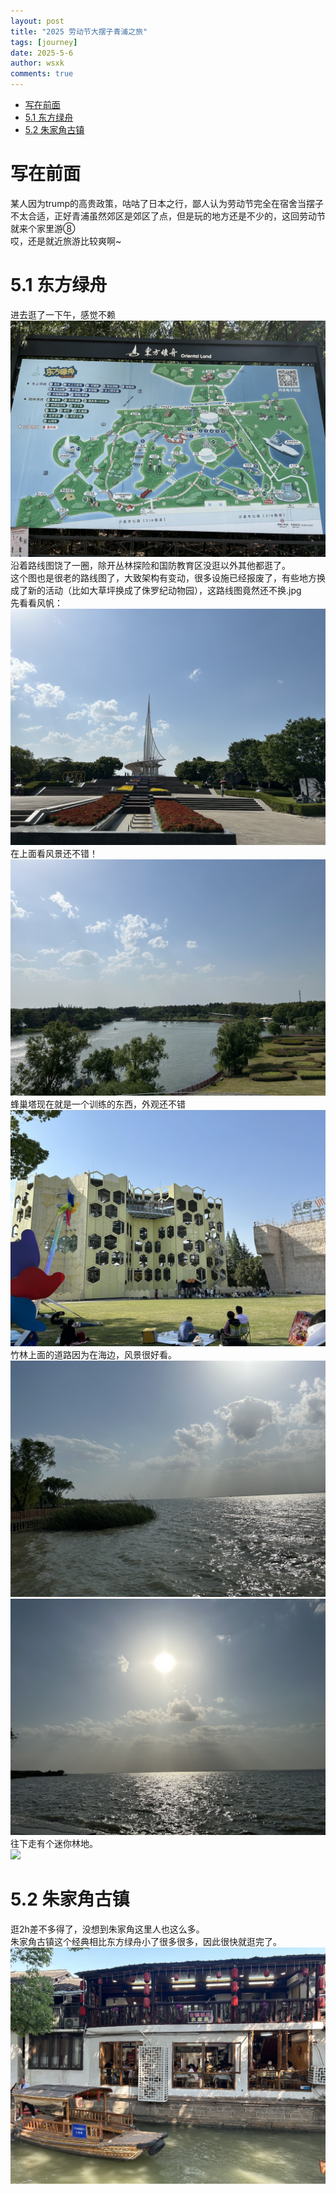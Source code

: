 ```yaml
---
layout: post
title: "2025 劳动节大摆子青浦之旅"
tags: [journey]
date: 2025-5-6
author: wsxk
comments: true
---
```


- [写在前面](#写在前面)
- [5.1 东方绿舟](#51-东方绿舟)
- [5.2 朱家角古镇](#52-朱家角古镇)


# 写在前面<br>
某人因为trump的高贵政策，咕咕了日本之行，鄙人认为劳动节完全在宿舍当摆子不太合适，正好青浦虽然郊区是郊区了点，但是玩的地方还是不少的，这回劳动节就来个家里游⑧<br>
哎，还是就近旅游比较爽啊~<br>

# 5.1 东方绿舟<br>
进去逛了一下午，感觉不赖<br>
![](https://raw.githubusercontent.com/wsxk/wsxk_pictures/main/2025-9-25/IMG_2544.JPG)
沿着路线图饶了一圈，除开丛林探险和国防教育区没逛以外其他都逛了。<br>
这个图也是很老的路线图了，大致架构有变动，很多设施已经报废了，有些地方换成了新的活动（比如大草坪换成了侏罗纪动物园），这路线图竟然还不换.jpg<br>
先看看风帆：<br>
![](https://raw.githubusercontent.com/wsxk/wsxk_pictures/main/2025-9-25/IMG_2546.JPG)
在上面看风景还不错！<br>
![](https://raw.githubusercontent.com/wsxk/wsxk_pictures/main/2025-9-25/IMG_2547.JPG)
蜂巢塔现在就是一个训练的东西，外观还不错<br>
![](https://raw.githubusercontent.com/wsxk/wsxk_pictures/main/2025-9-25/IMG_2550.JPG)
竹林上面的道路因为在海边，风景很好看。<br>
![](https://raw.githubusercontent.com/wsxk/wsxk_pictures/main/2025-9-25/IMG_2552.JPG)
![](https://raw.githubusercontent.com/wsxk/wsxk_pictures/main/2025-9-25/IMG_2561.JPG)
往下走有个迷你林地。<br>
![](https://raw.githubusercontent.com/wsxk/wsxk_pictures/main/2025-9-25/IMG_2562.JPG)

# 5.2 朱家角古镇<br>
逛2h差不多得了，没想到朱家角这里人也这么多。<br>
朱家角古镇这个经典相比东方绿舟小了很多很多，因此很快就逛完了。<br>
![](https://raw.githubusercontent.com/wsxk/wsxk_pictures/main/2025-9-25/IMG_2568.JPG)

<!-- Google tag (gtag.js) -->
<script async src="https://www.googletagmanager.com/gtag/js?id=G-C22S5YSYL7"></script>
<script>
  window.dataLayer = window.dataLayer || [];
  function gtag(){dataLayer.push(arguments);}
  gtag('js', new Date());

  gtag('config', 'G-C22S5YSYL7');
</script>